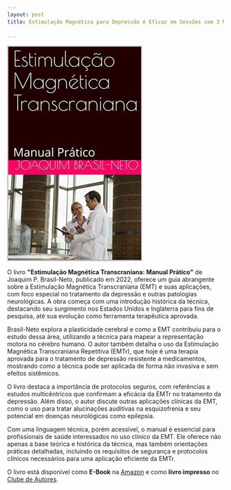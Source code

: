 ```yaml
---
layout: post
title: Estimulação Magnética para Depressão é Eficaz em Sessões com 3 Minutos de Duração

---
```

![ ](/images/capa.jpg)


O livro **"Estimulação Magnética Transcraniana: Manual Prático"** de Joaquim P. Brasil-Neto, publicado em 2022, oferece um guia abrangente sobre a Estimulação Magnética Transcraniana (EMT) e suas aplicações, com foco especial no tratamento da depressão e outras patologias neurológicas. A obra começa com uma introdução histórica da técnica, destacando seu surgimento nos Estados Unidos e Inglaterra para fins de pesquisa, até sua evolução como ferramenta terapêutica aprovada.

Brasil-Neto explora a plasticidade cerebral e como a EMT contribuiu para o estudo dessa área, utilizando a técnica para mapear a representação motora no cérebro humano. O autor também detalha o uso da Estimulação Magnética Transcraniana Repetitiva (EMTr), que hoje é uma terapia aprovada para o tratamento de depressão resistente a medicamentos, mostrando como a técnica pode ser aplicada de forma não invasiva e sem efeitos sistêmicos.

O livro destaca a importância de protocolos seguros, com referências a estudos multicêntricos que confirmam a eficácia da EMTr no tratamento da depressão. Além disso, o autor discute outras aplicações clínicas da EMT, como o uso para tratar alucinações auditivas na esquizofrenia e seu potencial em doenças neurológicas como epilepsia.

Com uma linguagem técnica, porém acessível, o manual é essencial para profissionais de saúde interessados no uso clínico da EMT. Ele oferece não apenas a base teórica e histórica da técnica, mas também orientações práticas detalhadas, incluindo os requisitos de segurança e protocolos clínicos necessários para uma aplicação eficiente da EMTr.

O livro está disponível como **E-Book** na [Amazon](https://www.amazon.com.br/Estimula%C3%A7%C3%A3o-Magn%C3%A9tica-Transcraniana-Neuromodula%C3%A7%C3%A3o-N%C3%A3o-Invasiva-ebook/dp/B0B5NNJKDY/ref=sr_1_2?crid=3CSUGKCKFI166&dib=eyJ2IjoiMSJ9.GVVwGP1oIeG8I2lcMkFtYstqF4nnTLeiR1DPlou32F49L9hdq5gAz0rwrw3yGo5LuDSs_zHRK1ks-qmkrzOZQonWXJOEXZw1J-iiu7uJZ7jnZox0JJdd95VVLc2HEx7sQ2yDdLvARF5VnpJVFHgI9_L70jpA7CryX9sYiVxC0-zZfRDbJbGaZ5-KwG6PqMSMukmvFvW_jCT60IRGMTv7SRU-9Ln-_PnNhlVeH9bhh1q4_ecjH6IbQO7NHVeFvjsPqjrb48PA7xuiQcqFC-7HO9x77gHXf3YeXTTjvo_9RGk.ZNqMLtn2CE9Ayu_irSFJxi7zOpMjyqANfMKtT9fntDE&dib_tag=se&keywords=estimula%C3%A7%C3%A3o+magn%C3%A9tica+transcraniana&qid=1729465575&sprefix=estimula%C3%A7%C3%A3o+ma%2Caps%2C226&sr=8-2) e como **livro impresso** no [Clube de Autores](https://clubedeautores.com.br/livro/estimulacao-magnetica-transcraniana-2).
